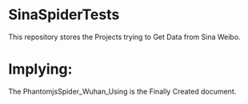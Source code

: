 # SinaSpiderTests
This repository stores the Projects trying to Get Data from Sina Weibo.

# Implying:
The PhantomjsSpider_Wuhan_Using is the Finally Created document.
